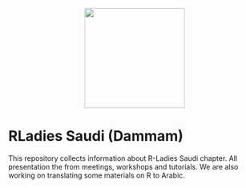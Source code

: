 
<p align="center">
  <img src="rladies_logo.jpg" class = "logo" width= "200" >
</p>

# RLadies Saudi (Dammam)

This repository collects information about R-Ladies Saudi chapter. All presentation the from meetings, workshops and tutorials. We are also working on translating some materials on R to Arabic.  
